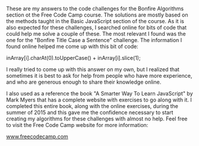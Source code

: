 These are my answers to the code challenges for the Bonfire Algorithms section ot the Free Code Camp course. The solutions are mostly based on the methods taught in the Basic JavaScript section of the course. As it is also expected for these challenges, I searched online for bits of code that could help me solve a couple of these. The most relevant I found was the one for the "Bonfire Title Case a Sentence" challenge. The information I found online helped me come up with this bit of code:
  
  inArray[i].charAt(0).toUpperCase() + inArray[i].slice(1);
  
I really tried to come up with this answer on my own, but I realized that sometimes it is best to ask for help from people who have more experience, and who are generous enough to share their knowledge online.
  
I also used as a reference the book "A Smarter Way To Learn JavaScript" by Mark Myers that has a complete website with exercises to go along with it. I completed this entire book, along with the online exercises, during the summer of 2015 and this gave me the confidence necessary to start creating my algorithms for these challenges with almost no help.
Feel free to visit the Free Code Camp website for more information:

www.freecodecamp.com
